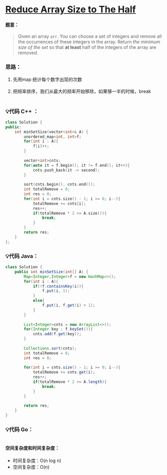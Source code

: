 



# [Reduce Array Size to The Half](https://leetcode.com/explore/featured/card/july-leetcoding-challenge-2021/608/week-1-july-1st-july-7th/3804/)




#### 题意：
> Given an array  `arr`. You can choose a set of integers and remove all the occurrences of these integers in the array.
Return  _the minimum size of the set_  so that  **at least**  half of the integers of the array are removed.





### 思路：
1. 先用map 统计每个数字出现的次数<br/><br/>
2. 把频率排序，我们从最大的频率开始移除，如果够一半的时候，break<br/><br/>







### :bulb:代码 C++ ：
```c++
class Solution {
public:
    int minSetSize(vector<int>& A) {
        unordered_map<int, int>f;
        for(int i : A){
            f[i]++;
        }
        
        vector<int>cnts;
        for(auto it = f.begin(); it != f.end(); it++){
            cnts.push_back(it -> second);
        }
        
        sort(cnts.begin(), cnts.end());
        int totalRemove = 0;
        int res = 0;
        for(int i = cnts.size() - 1; i >= 0; i--){
            totalRemove += cnts[i];
            res++;
            if(totalRemove * 2 >= A.size()){
                break;
            }
        }
        return res;
    }
};
```

### :bulb:代码 Java：
```java
class Solution {
    public int minSetSize(int[] A) {
        Map<Integer,Integer>f = new HashMap<>();
        for(int i : A){
            if(!f.containsKey(i)){
                f.put(i, 1);
            }
            else{
                f.put(i, f.get(i) + 1);
            }
        }
        
        List<Integer>cnts = new ArrayList<>();
        for(Integer key : f.keySet()){
            cnts.add(f.get(key));
        }
        
        Collections.sort(cnts);
        int totalRemove = 0;
        int res = 0;
        
        for(int i = cnts.size() - 1; i >= 0; i--){
            totalRemove += cnts.get(i);
            res++;
            if(totalRemove * 2 >= A.length){
                break;
            }
        }
        
        return res;
    }
}
```

### :bulb:代码 Go：
```go

```

#### 空间复杂度和时间复杂度：
  - 时间复杂度：O(n log n)
  - 空间复杂度：O(n)
<br/><br/>








